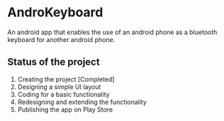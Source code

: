 # AndroKeyboard
An android app that enables the use of an android 
phone as a bluetooth keyboard for another android phone.

## Status of the project
1. Creating the project [Completed]
2. Designing a simple UI layout
3. Coding for a basic functionality
4. Redesigning and extending the functionality
5. Publishing the app on Play Store
